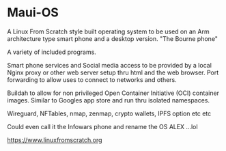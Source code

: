 # Maui-OS

A Linux From Scratch style built operating 
system to be used on an Arm architecture 
type smart phone and a desktop version. 
"The Bourne phone"

A variety of included programs.

Smart phone services and Social media 
access to be provided by a local
Nginx proxy or other web server setup thru html and 
the web browser. Port forwarding to allow 
uses to connect to networks and others.

Buildah to allow for non privileged 
Open Container Initiative (OCI) container 
images. Similar to Googles app store and 
run thru isolated namespaces.

Wireguard, NFTables, nmap, zenmap,
crypto wallets, IPFS option etc etc

Could even call it the Infowars phone and 
rename the OS ALEX ...lol


https://www.linuxfromscratch.org

